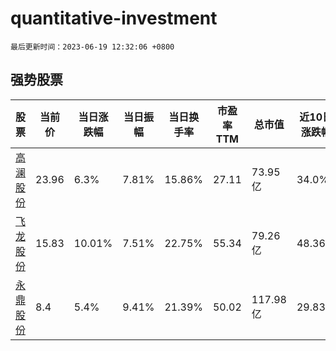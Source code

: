 # quantitative-investment

`最后更新时间：2023-06-19 12:32:06 +0800`

## 强势股票

|股票|当前价|当日涨跌幅|当日振幅|当日换手率|市盈率TTM|总市值|近10日涨跌幅|
|----|----|----|----|----|----|----|----|
|[高澜股份](https://xueqiu.com/S/SZ300499)|23.96|6.3%|7.81%|15.86%|27.11|73.95亿|34.0%|
|[飞龙股份](https://xueqiu.com/S/SZ002536)|15.83|10.01%|7.51%|22.75%|55.34|79.26亿|48.36%|
|[永鼎股份](https://xueqiu.com/S/SH600105)|8.4|5.4%|9.41%|21.39%|50.02|117.98亿|29.83%|
